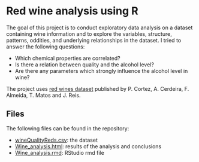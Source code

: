 # Red wine analysis using R

The goal of this project is to conduct exploratory data analysis on a dataset containing wine information and to explore the variables, structure, patterns, oddities, and underlying relationships in the dataset. I tried to answer the following questions:

- Which chemical properties are correlated?
- Is there a relation between quality and the alcohol level?
- Are there any parameters which strongly influence the alcohol level in wine?

The project uses [red wines dataset](http://dx.doi.org/10.1016/j.dss.2009.05.016) published by P. Cortez, A. Cerdeira, F. Almeida, T. Matos and J. Reis. 

## Files
The following files can be found in the repository: 
- [wineQualityReds.csv](wineQualityReds.csv): the dataset
- [Wine_analysis.html](https://cdn.rawgit.com/illi4/Wine_analysis/6bf57246/Wine_analysis.html): results of the analysis and conclusions
- [Wine_analysis.rmd](Wine_analysis.rmd): RStudio rmd file